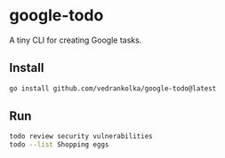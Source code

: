 # google-todo
A tiny CLI for creating Google tasks.

## Install

```sh
go install github.com/vedrankolka/google-todo@latest
```

## Run

```sh
todo review security vulnerabilities
todo --list Shopping eggs
```
